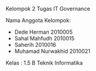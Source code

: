 Kelompok 2 Tugas IT Governance

Nama Anggota Kelompok:
- Dede Herman 2010005
- Sahal Mahfudh 2010015
- Saherih 2010016
- Muhamad Nurwakhid 2010021

Kelas : 1.5 B Teknik Informatika